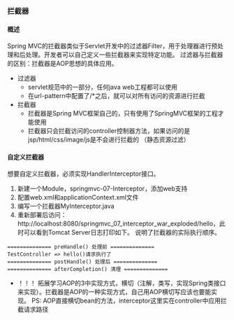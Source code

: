 ### 拦截器
#### 概述
Spring MVC的拦截器类似于Servlet开发中的过滤器Filter，用于处理器进行预处理和后处理。开发者可以自己定义一些拦截器来实现特定功能。
过滤器与拦截器的区别：拦截器是AOP思想的具体应用。
- 过滤器
    - servlet规范中的一部分，任何java web工程都可以使用
    - 在url-pattern中配置了/*之后，就可以对所有访问的资源进行拦截
- 拦截器
    - 拦截器是Spring MVC框架自己的，只有使用了SpringMVC框架的工程才能使用
    - 拦截器只会拦截访问的controller控制器方法，如果访问的是jsp/html/css/image/js是不会进行拦截的 （静态资源过滤）
#### 自定义拦截器
想要自定义拦截器，必须实现HandlerInterceptor接口。
1. 新建一个Module，springmvc-07-Interceptor，添加web支持
2. 配置web.xml和applicationContext.xml文件
3. 编写一个拦截器MyInterceptor.java
4. 重新部署后访问：http://localhost:8080/springmvc_07_interceptor_war_exploded/hello，此时可以看到Tomcat Server日志打印如下。
说明了拦截器的实际执行顺序。
```plain/text
============== preHandle() 处理前 ==============
TestController => hello()请求执行了
============== postHandle() 处理后 ==============
============== afterCompletion() 清理 ==============
```
* ！！！ 拓展学习AOP的3中实现方式，横切（注解，类写，实现Spring类接口来实现）。拦截器是AOP的一种实现方式，自己用AOP横切写应该也要能实现。
PS: AOP直接横切bean的方法，interceptor这里实在controller中应用拦截请求路径
